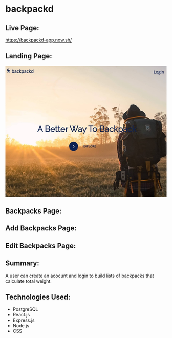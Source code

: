 <!-- The name of your app at the top of the file -->
# backpackd #

<!-- A link to your live app -->
## Live Page: ##
https://backpackd-app.now.sh/

<!-- Screenshot(s) of your app. This makes your app description much easier to understand. -->

## Landing Page: ##

![](images/Landing_page_1.jpg)

## Backpacks Page: ##


## Add Backpacks Page: ##

## Edit Backpacks Page: ##

<!-- A summary section. This should have a concise explanation of what your app does. Try to frame this from the standpoint of what the user does, or what the app enables for the user. -->

## Summary: ##
A user can create an acocunt and login to build lists of backpacks that calculate total weight.

<!-- A section on the technology used. For your capstone, this is fairly simple (HTML/CSS/JavaScript/jQuery) but it's still good to list out the key technologies -->

## Technologies Used: ##

* PostgreSQL
* React.js
* Express.js
* Node.js
* CSS
